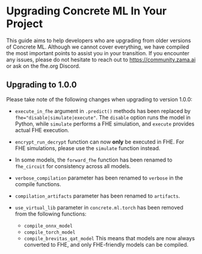 # Upgrading Concrete ML In Your Project

This guide aims to help developers who are upgrading from older versions of Concrete ML. Although we cannot cover everything, we have compiled the most important points to assist you in your transition. If you encounter any issues, please do not hesitate to reach out to https://community.zama.ai or ask on the fhe.org Discord.

## Upgrading to 1.0.0

Please take note of the following changes when upgrading to version 1.0.0:

- `execute_in_fhe` argument in `.predict()` methods has been replaced by `fhe="disable|simulate|execute"`. The `disable` option runs the model in Python, while `simulate` performs a FHE simulation, and `execute` provides actual FHE execution.

- `encrypt_run_decrypt` function can now __only__ be executed in FHE. For FHE simulations, please use the `simulate` function instead.

- In some models, the `forward_fhe` function has been renamed to `fhe_circuit` for consistency across all models.

- `verbose_compilation` parameter has been renamed to `verbose` in the compile functions.

- `compilation_artifacts` parameter has been renamed to `artifacts`.

- `use_virtual_lib` parameter in `concrete.ml.torch` has been removed from the following functions:

  - `compile_onnx_model`
  - `compile_torch_model`
  - `compile_brevitas_qat_model`
    This means that models are now always converted to FHE, and only FHE-friendly models can be compiled.
